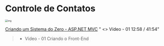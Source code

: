 #                                                                             Controle de Contatos

<img src="https://i.ytimg.com/vi/-v0sfER0po8/hqdefault.jpg?sqp=-oaymwEXCNACELwBSFryq4qpAwkIARUAAIhCGAE=&rs=AOn4CLB7470gPBAq6z0burrSlQ7OJeDeew" alt="img" style="zoom: 50%;" />

 [Criando um Sistema do Zero - ASP.NET MVC](https://www.youtube.com/watch?v=-v0sfER0po8&list=PLJ0IKu7KZpCQKdwRbU7HfXW3raImmghWZ) " <> Vídeo - 01 12:58 / 41:54"

> - Vídeo - 01 Criando o Front-End


